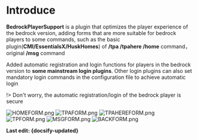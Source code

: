 # Introduce
 
**BedrockPlayerSupport** is a plugin that optimizes the player experience of the bedrock version, adding forms that are more suitable for bedrock players to some commands, such as the basic plugin(**CMI/EssentialsX/HuskHomes**) of **/tpa /tpahere /home** command，original **/msg** command

Added automatic registration and login functions for players in the bedrock version to **some mainstream login plugins**. Other login plugins can also set mandatory login commands in the configuration file to achieve automatic login

!> Don't worry, the automatic registration/login of the bedrock player is secure

![HOMEFORM.png](https://img.fastmirror.net/s/2023/12/09/65747a6167d09.jpg ':size=80%')
![TPAFORM.png](https://img.fastmirror.net/s/2023/12/09/65747a6272bd2.jpg ':size=80%')
![TPAHEREFORM.png](https://img.fastmirror.net/s/2023/12/09/65747a664c387.jpg ':size=80%')
![TPFORM.png](https://img.fastmirror.net/s/2023/12/09/65747a646f0ed.jpg ':size=80%')
![MSGFORM.png](https://img.fastmirror.net/s/2023/12/09/65747a6836255.jpg ':size=80%')
![BACKFORM.png](https://img.fastmirror.net/s/2024/01/16/65a57162570e8.png ':size=80%')

**Last edit: {docsify-updated}**